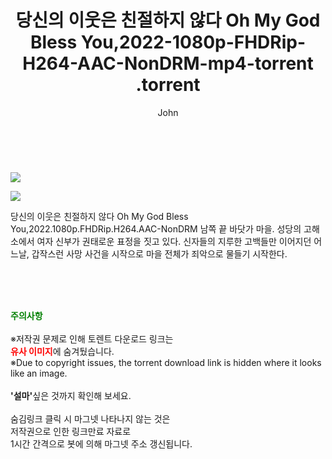 ﻿---
layout: post
title:  "                   당신의 이웃은 친절하지 않다 Oh My God Bless You,2022-1080p-FHDRip-H264-AAC-NonDRM-mp4-torrent                .torrent"
author: John
categories: [ 영화 ]
tags: [  ]
image: https://torrentrj57.com/uploadfile/full/1e565e9adbecc9c8afc3900885d27300d72942bc.jpg"/></p><p><img src="https://torrentrj57.com/uploadfile/full/b2e05342c21cf2f4aaa08cd7cb13587a9be8cdea.jpg 
description: "                   당신의 이웃은 친절하지 않다 Oh My God Bless You,2022-1080p-FHDRip-H264-AAC-NonDRM-mp4-torrent                 torrent 정보 공유"
toc: true
toc_sticky: true
---

<br>
<p><img src="https://torrentrj57.com/uploadfile/full/1e565e9adbecc9c8afc3900885d27300d72942bc.jpg"/></p><p><img src="https://torrentrj57.com/uploadfile/full/b2e05342c21cf2f4aaa08cd7cb13587a9be8cdea.jpg"/></p>
 당신의 이웃은 친절하지 않다 Oh My God Bless You,2022.1080p.FHDRip.H264.AAC-NonDRM 남쪽 끝 바닷가 마을. 성당의 고해소에서 여자 신부가 권태로운 표정을 짓고 있다. 신자들의 지루한 고백들만 이어지던 어느날, 갑작스런 사망 사건을 시작으로 마을 전체가 죄악으로 물들기 시작한다. 
    
<br><br><br>
<p data-ke-size="size16"><b><span style="color: green;">주의사항</span></b><br /><br />※저작권 문제로 인해 토렌트 다운로드 링크는<br /><b><span style="color: red;">유사 이미지</span></b>에 숨겨뒀습니다.<br />※Due to copyright issues, the torrent download link is hidden where it looks like an image.<br /><br /><b>'설마'</b>싶은 것까지 확인해 보세요.<br /><br />숨김링크 클릭 시 마그넷 나타나지 않는 것은<br />저작권으로 인한 링크만료 자료로<br />1시간 간격으로 봇에 의해 마그넷 주소 갱신됩니다.</p>
